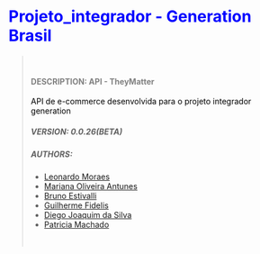 <body style="color:blue">

# **Projeto_integrador - Generation Brasil**

> <br>
> 
>#### <span style="color:gray">DESCRIPTION: API - **TheyMatter**</span>
>   <span style="color: black"> API de e-commerce desenvolvida para o projeto integrador generation </span>
>
> ##### VERSION: 0.0.26(BETA)
> ##### AUTHORS: 
>    * [Leonardo Moraes](https://www.linkedin.com/in/leommagalhaes/)
>    * [Mariana Oliveira Antunes](https://www.linkedin.com/in/mariana-antunes-oliveira-70259491/)
>    * [Bruno Estivalli](http://linkedin.com/in/bruno-estivalli-vicente-61b007202)
>    * [Guilherme Fidelis](https://www.linkedin.com/in/guifidelis/)
>    * [Diego Joaquim da Silva](https://www.linkedin.com/in/diego-silva-061527156/)
>    * [Patricia Machado](https://www.linkedin.com/in/patricia-machado-0ba0111ba/)
>
><br>
</body>